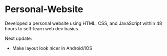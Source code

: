 # Personal-Website
Developed a personal website using HTML, CSS, and JavaScript within 48 hours to self-learn web dev basics.

Next update: 
- Make layout look nicer in Android/IOS
